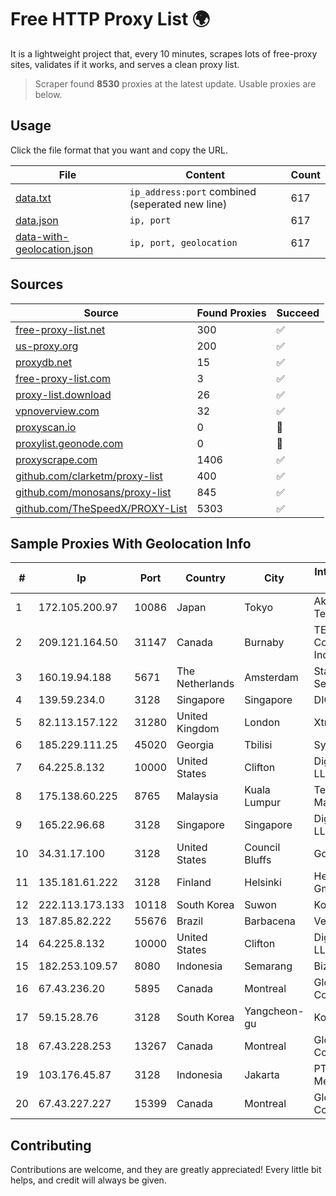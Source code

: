 
# Free HTTP Proxy List 🌍

It is a lightweight project that, every 10 minutes, scrapes lots of free-proxy sites, validates if it works, and serves a clean proxy list.


> Scraper found **8530** proxies at the latest update. Usable proxies are below.

## Usage

Click the file format that you want and copy the URL.


|File|Content|Count|
|----|-------|-----|
|[data.txt](https://raw.githubusercontent.com/themiralay/Proxy-List-World/master/data.txt)|`ip_address:port` combined (seperated new line)|617|
|[data.json](https://raw.githubusercontent.com/themiralay/Proxy-List-World/master/data.json)|`ip, port`|617|
|[data-with-geolocation.json](https://raw.githubusercontent.com/themiralay/Proxy-List-World/master/data-with-geolocation.json)|`ip, port, geolocation`|617|

## Sources

|Source|Found Proxies|Succeed|
|------|-------------|-------|
|[free-proxy-list.net](https://free-proxy-list.net)|300|✅|
|[us-proxy.org](https://www.us-proxy.org)|200|✅|
|[proxydb.net](http://proxydb.net)|15|✅|
|[free-proxy-list.com](https://free-proxy-list.com/?page=&port=&type%5B%5D=http&type%5B%5D=https&up_time=0&search=Search)|3|✅|
|[proxy-list.download](https://www.proxy-list.download/HTTP)|26|✅|
|[vpnoverview.com](https://vpnoverview.com/privacy/anonymous-browsing/free-proxy-servers)|32|✅|
|[proxyscan.io](https://www.proxyscan.io)|0|🚫|
|[proxylist.geonode.com](https://proxylist.geonode.com/api/proxy-list?limit=300&page=1&sort_by=lastChecked&sort_type=desc&protocols=http,https)|0|🚫|
|[proxyscrape.com](https://api.proxyscrape.com/v2/?request=displayproxies&protocol=http&timeout=10000&country=all&ssl=all&anonymity=all)|1406|✅|
|[github.com/clarketm/proxy-list](https://raw.githubusercontent.com/clarketm/proxy-list/master/proxy-list-raw.txt)|400|✅|
|[github.com/monosans/proxy-list](https://raw.githubusercontent.com/monosans/proxy-list/main/proxies/http.txt)|845|✅|
|[github.com/TheSpeedX/PROXY-List](https://raw.githubusercontent.com/TheSpeedX/PROXY-List/master/http.txt)|5303|✅|


## Sample Proxies With Geolocation Info

|#|Ip|Port|Country|City|Internet Service Provider|
|-|--|----|-------|----|-------------------------|
|1|172.105.200.97|10086|Japan|Tokyo|Akamai Technologies|
|2|209.121.164.50|31147|Canada|Burnaby|TELUS Communications Inc.|
|3|160.19.94.188|5671|The Netherlands|Amsterdam|Stallion Network Services Limited|
|4|139.59.234.0|3128|Singapore|Singapore|DIGITALOCEAN|
|5|82.113.157.122|31280|United Kingdom|London|Xtraordinary|
|6|185.229.111.25|45020|Georgia|Tbilisi|Sysnet LLC|
|7|64.225.8.132|10000|United States|Clifton|DigitalOcean, LLC|
|8|175.138.60.225|8765|Malaysia|Kuala Lumpur|Telekom Malaysia Berhad|
|9|165.22.96.68|3128|Singapore|Singapore|DigitalOcean, LLC|
|10|34.31.17.100|3128|United States|Council Bluffs|Google LLC|
|11|135.181.61.222|3128|Finland|Helsinki|Hetzner Online GmbH|
|12|222.113.173.133|10118|South Korea|Suwon|Korea Telecom|
|13|187.85.82.222|55676|Brazil|Barbacena|Vero Internet|
|14|64.225.8.132|10000|United States|Clifton|DigitalOcean, LLC|
|15|182.253.109.57|8080|Indonesia|Semarang|Biznet Metronet|
|16|67.43.236.20|5895|Canada|Montreal|GloboTech Communications|
|17|59.15.28.76|3128|South Korea|Yangcheon-gu|Korea Telecom|
|18|67.43.228.253|13267|Canada|Montreal|GloboTech Communications|
|19|103.176.45.87|3128|Indonesia|Jakarta|PT Era Digital Media|
|20|67.43.227.227|15399|Canada|Montreal|GloboTech Communications|



## Contributing

Contributions are welcome, and they are greatly appreciated! Every
little bit helps, and credit will always be given.

